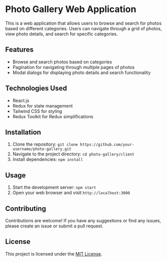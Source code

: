 # Photo Gallery Web Application

This is a web application that allows users to browse and search for photos based on different categories. Users can navigate through a grid of photos, view photo details, and search for specific categories.

## Features

- Browse and search photos based on categories
- Pagination for navigating through multiple pages of photos
- Modal dialogs for displaying photo details and search functionality

## Technologies Used

- React.js
- Redux for state management
- Tailwind CSS for styling
- Redux Toolkit for Redux simplifications

## Installation

1. Clone the repository: `git clone https://github.com/your-username/photo-gallery.git`
2. Navigate to the project directory: `cd photo-gallery/client`
3. Install dependencies: `npm install`

## Usage

1. Start the development server: `npm start`
2. Open your web browser and visit `http://localhost:3000`

## Contributing

Contributions are welcome! If you have any suggestions or find any issues, please create an issue or submit a pull request.

## License

This project is licensed under the [MIT License](LICENSE).
